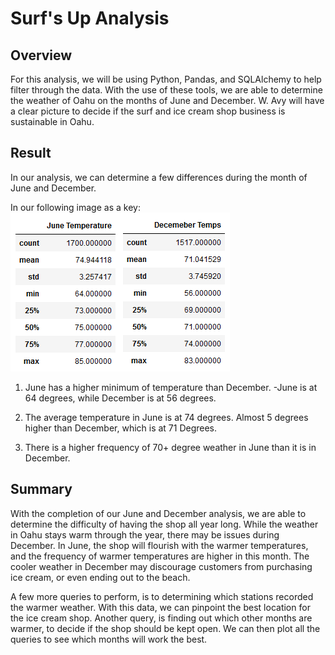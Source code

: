 # Surf's Up Analysis

## Overview
For this analysis, we will be using Python, Pandas, and SQLAlchemy to help filter through the data.  With the use of these tools, we are able to determine the weather of Oahu on the months of June and December.  W. Avy will have a clear picture to decide if the surf and ice cream shop business is sustainable in Oahu.


## Result
In our analysis, we can determine a few differences during the month of June and December.

In our following image as a key:
![This is an image](https://github.com/sadayas/surfs_up/blob/main/monthsummariessu.png)

1. June has a higher minimum of temperature than December.
	-June is at 64 degrees, while December is at 56 degrees.

2. The average temperature in June is at 74 degrees. Almost 5 degrees higher than  December, which is at 71 Degrees.

3. There is a higher frequency of 70+ degree weather in June than it is in December.



## Summary
With the completion of our June and December analysis, we are able to determine the difficulty of having the shop all year long.  While the weather in Oahu stays warm through the year, there may be issues during December.  In June, the shop will flourish with the warmer temperatures, and the frequency of warmer temperatures are higher in this month.  The cooler weather in December may discourage customers from purchasing ice cream, or even ending out to the beach.

A few more queries to perform, is to determining which stations recorded the warmer weather.  With this data, we can pinpoint the best location for the ice cream shop.  Another query, is finding out which other months are warmer, to decide if the shop should be kept open. We can then plot all the queries to see which months will work the best.

